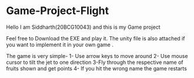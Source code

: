 # Game-Project-Flight
Hello I am Siddharth(20BCG10043) and this is my Game project 

Feel free to Download the EXE and play it.
The unity file is also attached if you want to implement it in your own game .

The game is very simple-
1- Use arrow keys to move around 
2- Use mouse cursor to tilt the jet to one direction
3-Fly through the respective name of fruits shown and get points
4- If you hit the wrong name the game restarts

